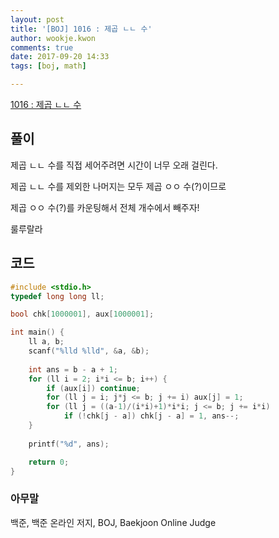 ```yaml
---
layout: post
title: '[BOJ] 1016 : 제곱 ㄴㄴ 수'
author: wookje.kwon
comments: true
date: 2017-09-20 14:33
tags: [boj, math]

---
```


[1016 : 제곱 ㄴㄴ 수](https://www.acmicpc.net/problem/1016)

## 풀이

제곱 ㄴㄴ 수를 직접 세어주려면 시간이 너무 오래 걸린다.

제곱 ㄴㄴ 수를 제외한 나머지는 모두 제곱 ㅇㅇ 수(?)이므로

제곱 ㅇㅇ 수(?)를 카운팅해서 전체 개수에서 빼주자!

룰루랄라

## 코드

```cpp
#include <stdio.h>
typedef long long ll;

bool chk[1000001], aux[1000001];

int main() {
	ll a, b;
	scanf("%lld %lld", &a, &b);
	
	int ans = b - a + 1;
	for (ll i = 2; i*i <= b; i++) {
		if (aux[i]) continue;
		for (ll j = i; j*j <= b; j += i) aux[j] = 1;
		for (ll j = ((a-1)/(i*i)+1)*i*i; j <= b; j += i*i)
			if (!chk[j - a]) chk[j - a] = 1, ans--;
	}
	
	printf("%d", ans);

	return 0;
}
```

### 아무말  
백준, 백준 온라인 저지, BOJ, Baekjoon Online Judge
